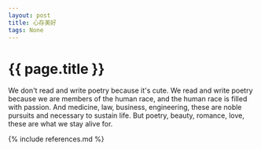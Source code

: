 ```yaml
---
layout: post
title: 心存美好
tags: None 
---
```



{{ page.title }}
================

We don't read and write poetry because it's cute. 
We read and write poetry because we are members of the human race, and the human race is filled with passion.
And medicine, law, business, engineering, these are noble pursuits and necessary to sustain life. 
But poetry, beauty, romance, love, these are what we stay alive for.




{% include references.md %}
